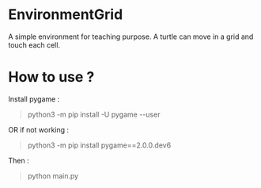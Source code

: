 # EnvironmentGrid

A simple environment for teaching purpose. 
A turtle can move in a grid and touch each cell.


# How to use ?

Install pygame :

> python3 -m pip install -U pygame --user

OR if not working :

> python3 -m pip install pygame==2.0.0.dev6

Then :

> python main.py
